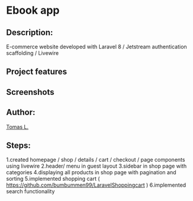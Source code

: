 
# Ebook app

## Description:

E-commerce website developed with Laravel 8 / Jetstream authentication scaffolding / Livewire 

## Project features


## Screenshots


## Author:

[Tomas L.](https://github.com/tomas-land)

## Steps:
1.created homepage / shop / details / cart / checkout / page components using livewire
2.header/ menu in guest layout
3.sidebar in shop page with categories
4.displaying all products in shop page with pagination and sorting
5.implemented shopping cart ( https://github.com/bumbummen99/LaravelShoppingcart ) 
6.implemented search functionality
